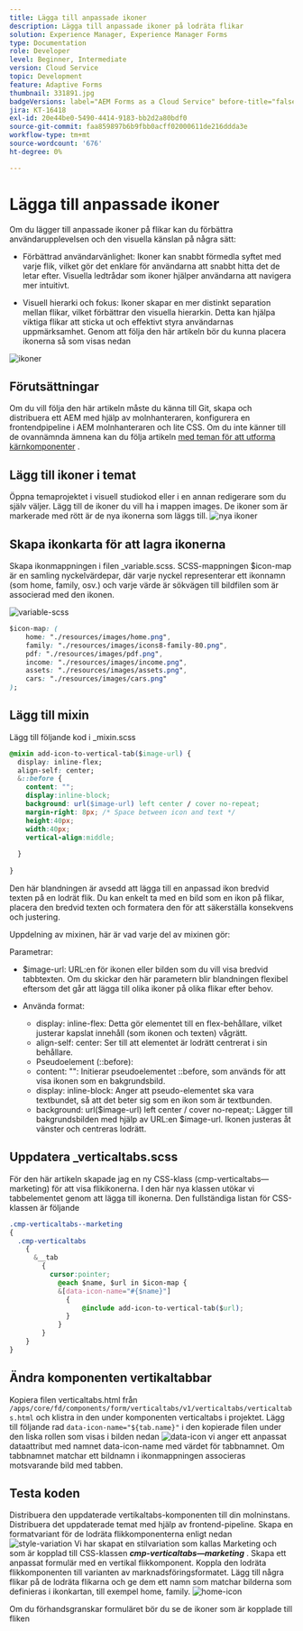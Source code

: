 ```yaml
---
title: Lägga till anpassade ikoner
description: Lägga till anpassade ikoner på lodräta flikar
solution: Experience Manager, Experience Manager Forms
type: Documentation
role: Developer
level: Beginner, Intermediate
version: Cloud Service
topic: Development
feature: Adaptive Forms
thumbnail: 331891.jpg
badgeVersions: label="AEM Forms as a Cloud Service" before-title="false"
jira: KT-16418
exl-id: 20e44be0-5490-4414-9183-bb2d2a80bdf0
source-git-commit: faa859897b6b9fbb0acff02000611de216ddda3e
workflow-type: tm+mt
source-wordcount: '676'
ht-degree: 0%

---
```


# Lägga till anpassade ikoner

Om du lägger till anpassade ikoner på flikar kan du förbättra användarupplevelsen och den visuella känslan på några sätt:

* Förbättrad användarvänlighet: Ikoner kan snabbt förmedla syftet med varje flik, vilket gör det enklare för användarna att snabbt hitta det de letar efter. Visuella ledtrådar som ikoner hjälper användarna att navigera mer intuitivt.

* Visuell hierarki och fokus: Ikoner skapar en mer distinkt separation mellan flikar, vilket förbättrar den visuella hierarkin. Detta kan hjälpa viktiga flikar att sticka ut och effektivt styra användarnas uppmärksamhet.
Genom att följa den här artikeln bör du kunna placera ikonerna så som visas nedan

![ikoner](assets/icons.png)

## Förutsättningar

Om du vill följa den här artikeln måste du känna till Git, skapa och distribuera ett AEM med hjälp av molnhanteraren, konfigurera en frontendpipeline i AEM molnhanteraren och lite CSS. Om du inte känner till de ovannämnda ämnena kan du följa artikeln [med teman för att utforma kärnkomponenter](https://experienceleague.adobe.com/en/docs/experience-manager-cloud-service/content/forms/adaptive-forms-authoring/authoring-adaptive-forms-core-components/create-an-adaptive-form-on-forms-cs/using-themes-in-core-components#rename-env-file-theme-folder) .

## Lägg till ikoner i temat

Öppna temaprojektet i visuell studiokod eller i en annan redigerare som du själv väljer.
Lägg till de ikoner du vill ha i mappen images.
De ikoner som är markerade med rött är de nya ikonerna som läggs till.
![nya ikoner](assets/newicons.png)

## Skapa ikonkarta för att lagra ikonerna

Skapa ikonmappningen i filen _variable.scss. SCSS-mappningen $icon-map är en samling nyckelvärdepar, där varje nyckel representerar ett ikonnamn (som home, family, osv.) och varje värde är sökvägen till bildfilen som är associerad med den ikonen.

![variable-scss](assets/variable_scss.png)

```css
$icon-map: (
    home: "./resources/images/home.png",
    family: "./resources/images/icons8-family-80.png",
    pdf: "./resources/images/pdf.png",
    income: "./resources/images/income.png",
    assets: "./resources/images/assets.png",
    cars: "./resources/images/cars.png"
);
```

## Lägg till mixin

Lägg till följande kod i _mixin.scss

```css
@mixin add-icon-to-vertical-tab($image-url) {
  display: inline-flex;
  align-self: center;
  &::before {
    content: "";
    display:inline-block;
    background: url($image-url) left center / cover no-repeat;
    margin-right: 8px; /* Space between icon and text */
    height:40px;
    width:40px;
    vertical-align:middle;
    
  }
  
}
```

Den här blandningen är avsedd att lägga till en anpassad ikon bredvid texten på en lodrät flik. Du kan enkelt ta med en bild som en ikon på flikar, placera den bredvid texten och formatera den för att säkerställa konsekvens och justering.

Uppdelning av mixinen, här är vad varje del av mixinen gör:

Parametrar:

* $image-url: URL:en för ikonen eller bilden som du vill visa bredvid tabbtexten. Om du skickar den här parametern blir blandningen flexibel eftersom det går att lägga till olika ikoner på olika flikar efter behov.

* Använda format:

   * display: inline-flex: Detta gör elementet till en flex-behållare, vilket justerar kapslat innehåll (som ikonen och texten) vågrätt.
   * align-self: center: Ser till att elementet är lodrätt centrerat i sin behållare.
   * Pseudoelement (::before):
   * content: &quot;&quot;: Initierar pseudoelementet ::before, som används för att visa ikonen som en bakgrundsbild.
   * display: inline-block: Anger att pseudo-elementet ska vara textbundet, så att det beter sig som en ikon som är textbunden.
   * background: url($image-url) left center / cover no-repeat;: Lägger till bakgrundsbilden med hjälp av URL:en $image-url. Ikonen justeras åt vänster och centreras lodrätt.

## Uppdatera _verticaltabs.scss

För den här artikeln skapade jag en ny CSS-klass (cmp-verticaltabs—marketing) för att visa flikikonerna. I den här nya klassen utökar vi tabbelementet genom att lägga till ikonerna. Den fullständiga listan för CSS-klassen är följande

```css
.cmp-verticaltabs--marketing
{
  .cmp-verticaltabs
    {
      &__tab 
        {
          cursor:pointer;
            @each $name, $url in $icon-map {
            &[data-icon-name="#{$name}"]
              {
                  @include add-icon-to-vertical-tab($url);
              }
            }
        }
    }
}
```

## Ändra komponenten vertikaltabbar

Kopiera filen verticaltabs.html från ```/apps/core/fd/components/form/verticaltabs/v1/verticaltabs/verticaltabs.html``` och klistra in den under komponenten verticaltabs i projektet. Lägg till följande rad ```data-icon-name="${tab.name}"``` i den kopierade filen under den liska rollen som visas i bilden nedan
![ data-icon ](assets/data-icons.png)
vi anger ett anpassat dataattribut med namnet data-icon-name med värdet för tabbnamnet. Om tabbnamnet matchar ett bildnamn i ikonmappningen associeras motsvarande bild med tabben.



## Testa koden

Distribuera den uppdaterade vertikaltabs-komponenten till din molninstans.
Distribuera det uppdaterade temat med hjälp av frontend-pipeline.
Skapa en formatvariant för de lodräta flikkomponenterna enligt nedan
![style-variation](assets/verticaltab-style-variation.png)
Vi har skapat en stilvariation som kallas Marketing och som är kopplad till CSS-klassen _**cmp-verticaltabs—marketing**_ .
Skapa ett anpassat formulär med en vertikal flikkomponent. Koppla den lodräta flikkomponenten till varianten av marknadsföringsformatet.
Lägg till några flikar på de lodräta flikarna och ge dem ett namn som matchar bilderna som definieras i ikonkartan, till exempel home, family.
![home-icon](assets/tab-name.png)

Om du förhandsgranskar formuläret bör du se de ikoner som är kopplade till fliken
